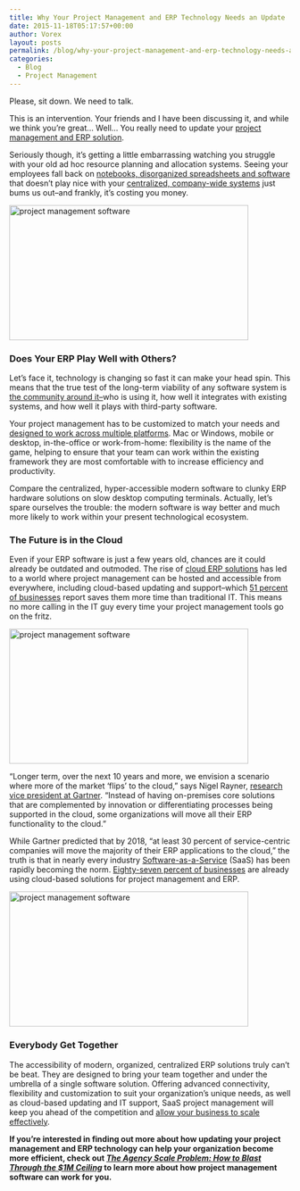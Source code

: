 ```yaml
---
title: Why Your Project Management and ERP Technology Needs an Update
date: 2015-11-18T05:17:57+00:00
author: Vorex
layout: posts
permalink: /blog/why-your-project-management-and-erp-technology-needs-an-update/
categories:
  - Blog
  - Project Management
---
```

Please, sit down. We need to talk.

This is an intervention. Your friends and I have been discussing it, and while we think you&#8217;re great&#8230; Well&#8230; You really need to update your [project management and ERP solution](http://www.vorex.com/supercharging-business-insights-with-online-project-management-erp/). <!--more-->

Seriously though, it&#8217;s getting a little embarrassing watching you struggle with your old ad hoc resource planning and allocation systems. Seeing your employees fall back on [notebooks, disorganized spreadsheets and software](http://www.erpsoftwareblog.com/2012/02/old-erp-new-erp-the-age-of-your-erp-can-alter-your-bottom-line/) that doesn&#8217;t play nice with your [centralized, company-wide systems](http://www.vorex.com/supercharging-business-insights-with-online-project-management-erp/) just bums us out&#8211;and frankly, it&#8217;s costing you money.

<img class="aligncenter" src="https://media.giphy.com/media/YJjvTqoRFgZaM/giphy.gif" alt="project management software" width="428" height="242" />

### Does Your ERP Play Well with Others?

Let&#8217;s face it, technology is changing so fast it can make your head spin. This means that the true test of the long-term viability of any software system is [the community around it&#8211;](http://www.informationweek.com/software/enterprise-applications/6-more-enduring-truths-about-selecting-enterprise-software/d/d-id/1113070?page_number=1)who is using it, how well it integrates with existing systems, and how well it plays with third-party software.

Your project management has to be customized to match your needs and [designed to work across multiple platforms](http://www.vorex.com/top-5-ways-cloud-based-project-management-provides-a-competitive-edge/). Mac or Windows, mobile or desktop, in-the-office or work-from-home: flexibility is the name of the game, helping to ensure that your team can work within the existing framework they are most comfortable with to increase efficiency and productivity.

Compare the centralized, hyper-accessible modern software to clunky ERP hardware solutions on slow desktop computing terminals. Actually, let&#8217;s spare ourselves the trouble: the modern software is way better and much more likely to work within your present technological ecosystem.

### The Future is in the Cloud

Even if your ERP software is just a few years old, chances are it could already be outdated and outmoded. The rise of <a href="https://diginomica.com/2015/10/12/how-cloud-erp-gets-manufacturing-work-done/#.Vjlki66rSRs" target="_blank">cloud ERP solutions</a> has led to a world where project management can be hosted and accessible from everywhere, including cloud-based updating and support&#8211;which <a href="http://www.rackspace.com/blog/infographic-the-state-of-smb-cloud-adoption-in-2014/" target="_blank">51 percent of businesses</a> report saves them more time than traditional IT. This means no more calling in the IT guy every time your project management tools go on the fritz.

<img class="aligncenter" src="https://media.giphy.com/media/yR8iFJX4Qy784/giphy.gif" alt="project management software" width="428" height="242" />

&#8220;Longer term, over the next 10 years and more, we envision a scenario where more of the market &#8216;flips&#8217; to the cloud,&#8221; says Nigel Rayner, <a href="http://www.gartner.com/newsroom/id/2658415" target="_blank">research vice president at Gartner</a>. &#8220;Instead of having on-premises core solutions that are complemented by innovation or differentiating processes being supported in the cloud, some organizations will move all their ERP functionality to the cloud.&#8221;

While Gartner predicted that by 2018, &#8220;at least 30 percent of service-centric companies will move the majority of their ERP applications to the cloud,&#8221; the truth is that in nearly every industry <a href="http://www.vorex.com/take-your-digital-organization-higher-with-a-cloud-based-solution/" target="_blank">Software-as-a-Service</a> (SaaS) has been rapidly becoming the norm. <a href="http://www.rightscale.com/blog/cloud-industry-insights/cloud-computing-trends-2014-state-cloud-survey" target="_blank">Eighty-seven percent of businesses</a> are already using cloud-based solutions for project management and ERP.

<img class="aligncenter" src="https://media.giphy.com/media/4b8Oi4TXZDStG/giphy.gif" alt="project management software" width="428" height="242" />

### Everybody Get Together

The accessibility of modern, organized, centralized ERP solutions truly can&#8217;t be beat. They are designed to bring your team together and under the umbrella of a single software solution. Offering advanced connectivity, flexibility and customization to suit your organization&#8217;s unique needs, as well as cloud-based updating and IT support, SaaS project management will keep you ahead of the competition and [allow your business to scale effectively](http://www.vorex.com/how-online-project-management-erp-can-help-digital-agencies-advance-their-businesses/).

**If you&#8217;re interested in finding out more about how updating your project management and ERP technology can help your organization become more efficient, check out [_The Agency Scale Problem: How to Blast Through the $1M Ceiling_](http://vorex.hs-sites.com/agency-scale-ebook?__hstc=100746398.0d9a36e8b26eeb83aaab70a992f9d211.1437581808827.1446659824392.1446663596287.58&__hssc=100746398.7.1446663596287&__hsfp=3898389234) to learn more about how project management software can work for you.**
